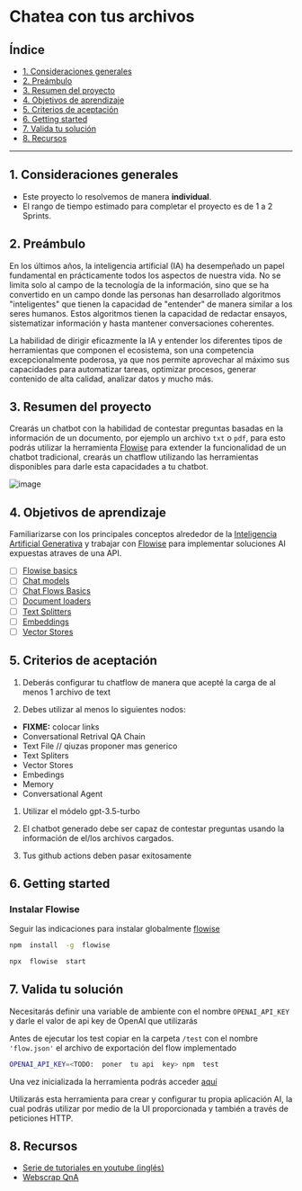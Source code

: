 # Chatea con tus archivos

## Índice

- [1. Consideraciones generales](#1-consideraciones-generales)
- [2. Preámbulo](#2-preámbulo)
- [3. Resumen del proyecto](#3-resumen-del-proyecto)
- [4. Objetivos de aprendizaje](#4-objetivos-de-aprendizaje)
- [5. Criterios de aceptación](#5-criterios-de-aceptación)
- [6. Getting started](#6-getting-started)
- [7. Valida tu solución](#7-valida-tu-solución)
- [8. Recursos](#8-recursos)
***

## 1. Consideraciones generales

- Este proyecto lo resolvemos de manera **individual**.
- El rango de tiempo estimado para completar el proyecto es de 1 a 2 Sprints.
  
## 2. Preámbulo

En los últimos años, la inteligencia artificial (IA) ha desempeñado un papel
fundamental en prácticamente todos los aspectos de nuestra vida. No se limita
solo al campo de la tecnología de la información, sino que se ha convertido en
un campo donde las personas han desarrollado algoritmos "inteligentes" que
tienen la capacidad de "entender" de manera similar a los seres humanos. Estos
algoritmos tienen la capacidad de redactar ensayos, sistematizar información y
hasta mantener conversaciones coherentes.

La habilidad de dirigir eficazmente la IA y entender los diferentes tipos de
herramientas que componen el ecosistema, son una competencia excepcionalmente
poderosa, ya que nos permite aprovechar al máximo sus capacidades para
automatizar tareas, optimizar procesos, generar contenido de alta calidad,
analizar datos y mucho más.

## 3. Resumen del proyecto

Crearás un chatbot con la habilidad de contestar preguntas basadas en la
información de un documento, por ejemplo un archivo `txt` o `pdf`, para esto
podrás utilizar la herramienta [Flowise](https://flowiseai.com/) para extender
la funcionalidad de un chatbot tradicional, crearás un chatflow utilizando las
herramientas disponibles para darle esta capacidades a tu chatbot.

![image](https://github.com/Laboratoria/DEV006-md-links/assets/5282075/2ef997e5-22b8-4f92-b4a0-9d000e31c4f1)

## 4. Objetivos de aprendizaje

Familiarizarse con los principales conceptos alrededor de la
[Inteligencia Artificial Generativa](https://es.wikipedia.org/wiki/Inteligencia_artificial_generativa)
y trabajar con [Flowise](https://docs.flowiseai.com/) para implementar
soluciones AI expuestas atraves de una API.

- [ ] [Flowise basics](https://www.youtube.com/watch?v=tD6fwQyUIJE&list=PL4HikwTaYE0HDOuXMm5sU6DH6_ZrHBLSJ)
- [ ] [Chat models](https://docs.flowiseai.com/chat-models)
- [ ] [Chat Flows Basics](https://www.youtube.com/watch?v=fn4GCZuiwdk&list=PL4HikwTaYE0HDOuXMm5sU6DH6_ZrHBLSJ&index=3)
- [ ] [Document loaders](https://docs.flowiseai.com/document-loaders)
- [ ] [Text Splitters](https://www.youtube.com/watch?v=kMtf9sNIcao&list=PL4HikwTaYE0HDOuXMm5sU6DH6_ZrHBLSJ&index=3)
- [ ] [Embeddings](https://docs.flowiseai.com/embeddings/azure-openai-embeddings)
- [ ] [Vector Stores](https://docs.flowiseai.com/vector-stores)

## 5. Criterios de aceptación

1. Deberás configurar tu chatflow de manera que acepté la carga de al menos 1
   archivo de text

2. Debes utilizar al menos lo siguientes nodos:

- **FIXME:** colocar links
- Conversational Retrival QA Chain
- Text File // qiuzas proponer mas generico
- Text Spliters
- Vector Stores
- Embedings
- Memory
- Conversational Agent

1. Utilizar el módelo gpt-3.5-turbo

2. El chatbot generado debe ser capaz de contestar preguntas usando la
   información de el/los archivos cargados.

3. Tus github actions deben pasar exitosamente

## 6. Getting started

### Instalar Flowise

Seguir las indicaciones para instalar globalmente [flowise](https://github.com/FlowiseAI/Flowise)

```bash
npm  install  -g  flowise

npx  flowise  start
```

## 7. Valida tu solución

Necesitarás definir una variable de ambiente con el nombre `OPENAI_API_KEY` y
darle el valor de api key de OpenAI que utilizarás

Antes de ejecutar los test copiar en la carpeta `/test` con el nombre
`'flow.json'` el archivo de exportación del flow implementado

```bash
OPENAI_API_KEY=<TODO:  poner  tu api  key> npm  test
```

Una vez inicializada la herramienta podrás acceder [aquí](http://localhost:3000/)

Utilizarás esta herramienta para crear y configurar tu propia aplicación AI,
la cual podrás utilizar por medio de la UI proporcionada y también a través de
peticiones HTTP.

## 8. Recursos

- [Serie de tutoriales en youtube (inglés)](https://www.youtube.com/watch?v=tD6fwQyUIJE&list=PL4HikwTaYE0HDOuXMm5sU6DH6_ZrHBLSJ)
- [Webscrap QnA](https://docs.flowiseai.com/use-cases/web-scrape-qna)
